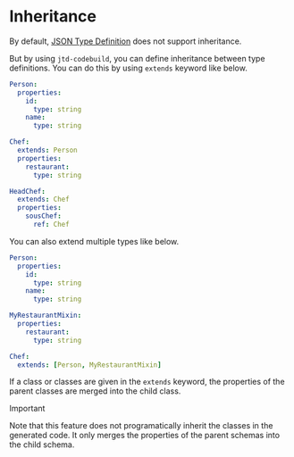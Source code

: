 # Inheritance

By default, [JSON Type Definition][jsontypedef.com] does not support inheritance.

But by using `jtd-codebuild`, you can define inheritance between type definitions.
You can do this by using `extends` keyword like below.

```yaml
Person:
  properties:
    id:
      type: string
    name:
      type: string

Chef:
  extends: Person
  properties:
    restaurant:
      type: string

HeadChef:
  extends: Chef
  properties:
    sousChef:
      ref: Chef
```

You can also extend multiple types like below.

```yaml
Person:
  properties:
    id:
      type: string
    name:
      type: string

MyRestaurantMixin:
  properties:
    restaurant:
      type: string

Chef:
  extends: [Person, MyRestaurantMixin]
```

If a class or classes are given in the `extends` keyword, the properties of the parent classes are merged into the child class.

> [!IMPORTANT]
> Note that this feature does not programatically inherit the classes in the generated code.
> It only merges the properties of the parent schemas into the child schema.

[jsontypedef.com]: https://jsontypedef.com/docs/
[jtd-codegen]: https://jsontypedef.com/docs/jtd-codegen/
